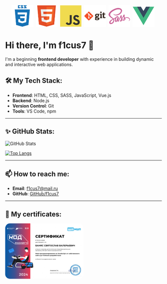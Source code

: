 <div id="header" align="center">
<div>
  <img src="https://github.com/devicons/devicon/blob/master/icons/css3/css3-plain-wordmark.svg"  title="CSS3" alt="CSS" width="70" height="70"/>&nbsp;
  <img src="https://github.com/devicons/devicon/blob/master/icons/html5/html5-original.svg" title="HTML5" alt="HTML" width="70" height="70"/>&nbsp;
  <img src="https://github.com/devicons/devicon/blob/master/icons/javascript/javascript-original.svg" title="JavaScript" alt="JavaScript" width="70" height="70"/>&nbsp;
  <img src="https://github.com/devicons/devicon/blob/master/icons/git/git-original-wordmark.svg" title="Git" **alt="Git" width="70" height="70"/>&nbsp;
  <img src="https://github.com/devicons/devicon/blob/master/icons/sass/sass-original.svg" title="Sass" **alt="Sass" width="70" height="70"/>&nbsp;
  <img src="https://github.com/devicons/devicon/blob/master/icons/vuejs/vuejs-original.svg" title="Vue" **alt="Vue" width="70" height="70"/>&nbsp;
</div>
</div>

# Hi there, I'm f1cus7 👋

I'm a beginning **frontend developer** with experience in building dynamic and interactive web applications.

## 🛠 My Tech Stack:
- **Frontend**: HTML, CSS, SASS, JavaScript, Vue.js
- **Backend**: Node.js
- **Version Control**: Git
- **Tools**: VS Code, npm

---

## ✨ GitHub Stats:
![GitHub Stats](https://github-readme-stats.vercel.app/api?username=f1cus7&show_icons=true&theme=radical)&nbsp;


[![Top Langs](https://github-readme-stats.vercel.app/api/top-langs/?username=f1cus7&layout=compact&theme=vision-friendly-dark)](https://github.com/anuraghazra/github-readme-stats)

---

## 📫 How to reach me:
- **Email**: f1cus7@mail.ru
- **GitHub**: [GitHub/f1cus7](https://github.com/f1cus7)

---
## 📃 My certificates:
<div>
  <img src="https://github.com/f1cus7/certificate/blob/main/certificate.jpg" title="certificate" **alt="certificate" width="50%" height="auto" style="border-radius: 15px;" />&nbsp;
</div>
